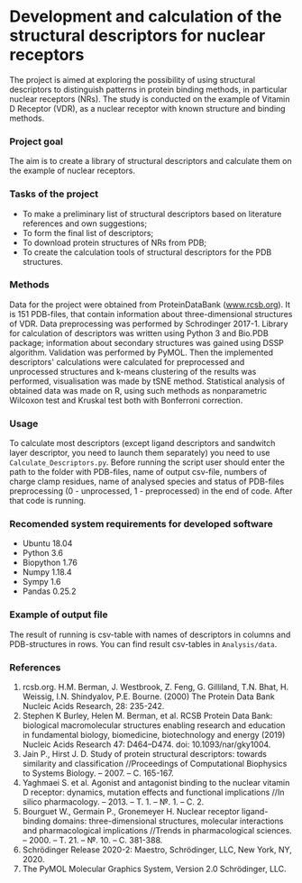# Development and calculation of the structural descriptors for nuclear receptors  
The project is aimed at exploring the possibility of using structural descriptors to distinguish patterns in protein binding methods, in particular nuclear receptors (NRs). The study is conducted on the example of Vitamin D Receptor (VDR), as a nuclear receptor with known structure and binding methods.  
### Project goal  
The aim is to create a library of structural descriptors and calculate them on the example of nuclear receptors.  
### Tasks of the project  
- To make a preliminary list of structural descriptors based on literature references and own suggestions;
- To form the final list of descriptors;
- To download protein structures of NRs from PDB;
- To create the calculation tools of structural descriptors for the PDB structures.
### Methods
Data for the project were obtained from ProteinDataBank (www.rcsb.org). It is 151 PDB-files, that contain information about three-dimensional structures of VDR.
Data preprocessing was performed by Schrodinger 2017-1. Library for calculation of descriptors was written using Python 3 and Bio.PDB package; information about secondary structures was gained using DSSP algorithm. Validation was performed by PyMOL.
Then the implemented descriptors' calculations were calculated for preprocessed and unprocessed structures and k-means clustering of the results was performed, visualisation was made by tSNE method.
Statistical analysis of obtained data was made on R, using such methods as nonparametric Wilcoxon test and Kruskal test both with Bonferroni correction.
### Usage
To calculate most descriptors (except ligand descriptors and sandwitch layer descriptor, you need to launch them separately) you need to use ```Calculate_Descriptors.py```. Before running the script user should enter the path to the folder with PDB-files, name of output csv-file, numbers of charge clamp residues, name of analysed species and status of PDB-files preprocessing (0 - unprocessed, 1 - preprocessed) in the end of code. After that code is running.
### Recomended system requirements for developed software
- Ubuntu 18.04
- Python 3.6
- Biopython 1.76
- Numpy 1.18.4
- Sympy 1.6
- Pandas 0.25.2
### Example of output file
The result of running is csv-table with names of descriptors in columns and PDB-structures in rows.
You can find result csv-tables in ```Analysis/data```.
### References
1. rcsb.org. H.M. Berman, J. Westbrook, Z. Feng, G. Gilliland, T.N. Bhat, H. Weissig, I.N. Shindyalov, P.E. Bourne.
(2000) The Protein Data Bank Nucleic Acids Research, 28: 235-242.
2. Stephen K Burley, Helen M. Berman, et al.
RCSB Protein Data Bank: biological macromolecular structures enabling research and education in fundamental biology, biomedicine, biotechnology and energy (2019) Nucleic Acids Research 47: D464–D474. doi: 10.1093/nar/gky1004.
3. Jain P., Hirst J. D. Study of protein structural descriptors: towards similarity and classification //Proceedings of Computational Biophysics to Systems Biology. – 2007. – С. 165-167.
4. Yaghmaei S. et al. Agonist and antagonist binding to the nuclear vitamin D receptor: dynamics, mutation effects and functional implications //In silico pharmacology. – 2013. – Т. 1. – №. 1. – С. 2.
5. Bourguet W., Germain P., Gronemeyer H. Nuclear receptor ligand-binding domains: three-dimensional structures, molecular interactions and pharmacological implications //Trends in pharmacological sciences. – 2000. – Т. 21. – №. 10. – С. 381-388.
6. Schrödinger Release 2020-2: Maestro, Schrödinger, LLC, New York, NY, 2020.
7. The PyMOL Molecular Graphics System, Version 2.0 Schrödinger, LLC.
